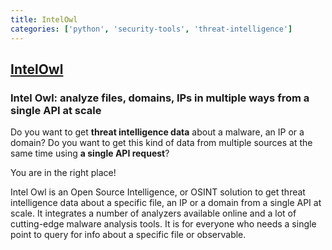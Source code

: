 ```yaml
---
title: IntelOwl
categories: ['python', 'security-tools', 'threat-intelligence']
---
```

## [IntelOwl](https://github.com/intelowlproject/IntelOwl)

### Intel Owl: analyze files, domains, IPs in multiple ways from a single API at scale


Do you want to get **threat intelligence data** about a malware, an IP or a domain? Do you want to get this kind of data from multiple sources at the same time using **a single API request**?

You are in the right place!

Intel Owl is an Open Source Intelligence, or OSINT solution to get threat intelligence data about a specific file, an IP or a domain from a single API at scale. It integrates a number of analyzers available online and a lot of cutting-edge malware analysis tools. It is for everyone who needs a single point to query for info about a specific file or observable.
